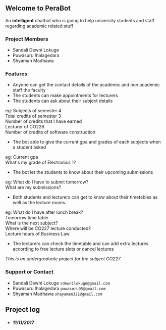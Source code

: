 ## Welcome to PeraBot

An **intelligent** chatbot who is going to help university students and staff regarding academic related stuff

### Project Members

- Sandali Dewni Lokuge
- Puwasuru Ihalagedara 
- Shyaman Madhawa

### Features

- Anyone can get the contact details of the academic and non academic staff the faculty
- The students can make appointments for lecturers
- The students can ask about their subject details

eg: Subjects of semester 4 <br />
    Total credits of semester 3 <br />
    Number of credits that I have earned <br />
    Lecturer of CO226 <br />
    Number of credits of software construction <br />
- The bot able to give the current gpa and grades of each subjects when a student asked

eg: Current gpa <br />
    What's my grade of Electronics 1? 
- The bot let the students to know about their upcoming submissions

eg: What do I have to submit tomorrow? <br />
    What are my submissions?
- Both students and lecturers can get to know about their timetables as well as the lecture rooms.

eg: What do I have after lunch break? <br />
    Tomorrow time table <br />
    What is the next subject? <br />
    Where will be CO227 lecture conducted? <br />
    Lecture hours of Business Law <br />
- The lecturers can check the timetable and can add extra lectures according to free lecture slots or cancel lectures

_This is an undergraduate project for the subject CO227_

### Support or Contact

- Sandali Dewni Lokuge    `sdewnilokuge@gmail.com `
- Puwasuru Ihalagedara    `puwasuru95@gmail.com `
- Shyaman Madhawa         `shayaman321@gmail.com`





## Project log

- ##### 11/11/2017
